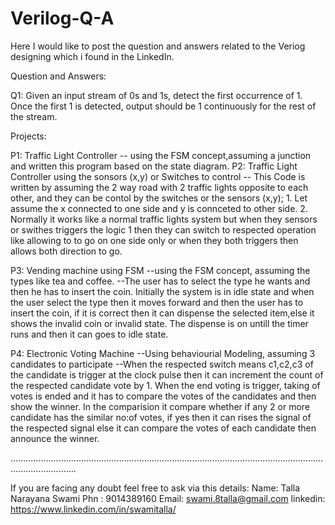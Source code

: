 # Verilog-Q-A
Here I would like to post the question and answers related to the Veriog designing which i found in the LinkedIn.

Question and Answers:

Q1:  Given an input stream of 0s and 1s, detect the first occurrence of 1. Once the first 1 is detected, output should be 1 continuously for the rest of the stream.




Projects:

P1: Traffic Light Controller
-- using the FSM concept,assuming a junction and written this program based on the state diagram. 
P2: Traffic Light  Controller using the sonsors (x,y) or Switches to control
-- This Code is written by assuming the 2 way road with 2 traffic lights opposite to each other, and they can be contol by the switches or the sensors (x,y);
    1. Let assume the x connected to one side and y is connceted to other side.
    2. Normally it works like a normal traffic lights system but when they sensors or swithes triggers the logic 1 then they can switch to respected operation like allowing to 
      to go on one side only or when they both triggers then allows both direction to go. 

P3: Vending machine using FSM
    --using the FSM concept, assuming the types like tea and coffee.
    --The user has to select the type he wants and then he has to insert the coin. 
    Initially the system is in idle state and when the user select the type then it moves forward and then the user has to insert the coin, if it is
    correct then it can dispense the selected item,else it shows the invalid coin or invalid state.
    The dispense is on untill the timer runs and then it can goes to idle state.

    
P4: Electronic Voting Machine
    --Using behaviourial Modeling, assuming 3 candidates to participate
    --When the respected switch means c1,c2,c3 of the candidate is trigger at the clock pulse then it can increment the count of the respected              candidate vote by 1. 
    When the end voting is trigger, taking of votes is ended and it has to compare the votes of the candidates and then show the winner. In the comparision it compare whether if any 2 or more candidate has the similar no:of votes, if yes then it can rises the signal of the respected signal else it can compare the votes of each candidate then announce the winner.







......................................................................................................................................................

If you are facing any doubt feel free to ask via this details:
Name: Talla Narayana Swami
Phn : 9014389160
Email: swami.8talla@gmail.com
linkedin: https://www.linkedin.com/in/swamitalla/




